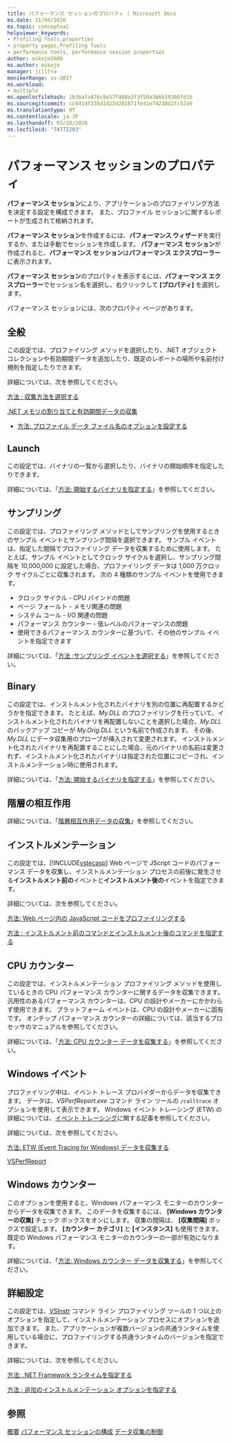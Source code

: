 ```yaml
---
title: パフォーマンス セッションのプロパティ | Microsoft Docs
ms.date: 11/04/2016
ms.topic: conceptual
helpviewer_keywords:
- Profiling Tools,properties
- property pages,Profiling Tools
- performance tools, performance session properties
author: mikejo5000
ms.author: mikejo
manager: jillfra
monikerRange: vs-2017
ms.workload:
- multiple
ms.openlocfilehash: 1b3bafa976c8e57f468a3f3f59a3b6b19308fd1b
ms.sourcegitcommit: cc841df335d1d22d281871fe41e74238d2fc52a6
ms.translationtype: HT
ms.contentlocale: ja-JP
ms.lasthandoff: 03/18/2020
ms.locfileid: "74772203"
---
```

# <a name="performance-session-properties"></a>パフォーマンス セッションのプロパティ

**パフォーマンス セッション**により、アプリケーションのプロファイリング方法を決定する設定を構成できます。 また、プロファイル セッションに関するレポートが生成されて格納されます。

**パフォーマンス セッション**を作成するには、**パフォーマンス ウィザード**を実行するか、または手動でセッションを作成します。 **パフォーマンス セッション**が作成されると、**パフォーマンス セッション**は**パフォーマンス エクスプローラー**に表示されます。

**パフォーマンス セッション**のプロパティを表示するには、**パフォーマンス エクスプローラー**でセッション名を選択し、右クリックして **[プロパティ]** を選択します。

パフォーマンス セッションには、次のプロパティ ページがあります。

## <a name="general"></a>全般

この設定では、プロファイリング メソッドを選択したり、.NET オブジェクト コレクションや有効期間データを追加したり、既定のレポートの場所や名前付け規則を指定したりできます。

詳細については、次を参照してください。

[方法 : 収集方法を選択する](../profiling/how-to-choose-collection-methods.md)

[.NET メモリの割り当てと有効期間データの収集](../profiling/collecting-dotnet-memory-allocation-and-lifetime-data.md)

- [方法: プロファイル データ ファイル名のオプションを設定する](../profiling/how-to-set-performance-data-file-name-options.md)

## <a name="launch"></a>Launch

この設定では、バイナリの一覧から選択したり、バイナリの開始順序を指定したりできます。

詳細については、「[方法: 開始するバイナリを指定する](../profiling/how-to-specify-the-binary-to-start.md)」を参照してください。

## <a name="sampling"></a>サンプリング

この設定では、プロファイリング メソッドとしてサンプリングを使用するときのサンプル イベントとサンプリング間隔を選択できます。 サンプル イベントは、指定した間隔でプロファイリング データを収集するために使用します。 たとえば、サンプル イベントとしてクロック サイクルを選択し、サンプリング間隔を 10,000,000 に設定した場合、プロファイリング データは 1,000 万クロック サイクルごとに収集されます。 次の 4 種類のサンプル イベントを使用できます。

- クロック サイクル - CPU バインドの問題
- ページ フォールト - メモリ関連の問題
- システム コール - I/O 関連の問題
- パフォーマンス カウンター - 低レベルのパフォーマンスの問題
- 使用できるパフォーマンス カウンターに基づいて、その他のサンプル イベントを指定できます

詳細については、「[方法 :サンプリング イベントを選択する](../profiling/how-to-choose-sampling-events.md)」を参照してください。

## <a name="binary"></a>Binary
この設定では、インストルメント化されたバイナリを別の位置に再配置するかどうかを指定できます。 たとえば、*My.DLL* のプロファイリングを行っていて、インストルメント化されたバイナリを再配置しないことを選択した場合、*My.DLL* のバックアップ コピーが *My.Orig.DLL* という名前で作成されます。 その後、*My.DLL* にデータ収集用のプローブが挿入されて変更されます。 インストルメント化されたバイナリを再配置することにした場合、元のバイナリの名前は変更されず、インストルメント化されたバイナリは指定された位置にコピーされ、インストルメンテーション時に使用されます。

詳細については、「[方法: 開始するバイナリを指定する](../profiling/how-to-specify-the-binary-to-start.md)」を参照してください。

## <a name="tier-interactions"></a>階層の相互作用

詳細については、「[階層相互作用データの収集](../profiling/collecting-tier-interaction-data.md)」を参照してください。

## <a name="instrumentation"></a>インストルメンテーション

この設定では、[!INCLUDE[vstecasp](../code-quality/includes/vstecasp_md.md)] Web ページで JScript コードのパフォーマンス データを収集し、インストルメンテーション プロセスの前後に発生させる**インストルメント前の**イベントと**インストルメント後の**イベントを指定できます。

詳細については、次を参照してください。

[方法: Web ページ内の JavaScript コードをプロファイリングする](../profiling/how-to-profile-javascript-code-in-web-pages.md)

[方法 : インストルメント前のコマンドとインストルメント後のコマンドを指定する](../profiling/how-to-specify-pre-and-post-instrument-commands.md)

## <a name="cpu-counters"></a>CPU カウンター

この設定では、インストルメンテーション プロファイリング メソッドを使用しているときの CPU パフォーマンス カウンターに関するデータを収集できます。 汎用性のあるパフォーマンス カウンターは、CPU の設計やメーカーにかかわらず使用できます。 プラットフォーム イベントは、CPU の設計やメーカーに固有です。 オンチップ パフォーマンス カウンターの詳細については、該当するプロセッサのマニュアルを参照してください。

詳細については、「[方法: CPU カウンター データを収集する](../profiling/how-to-collect-cpu-counter-data.md)」を参照してください。

## <a name="windows-events"></a>Windows イベント

プロファイリング中は、イベント トレース プロバイダーからデータを収集できます。 データは、*VSPerfReport.exe* コマンド ライン ツールの `/calltrace` オプションを使用して表示できます。 Windows イベント トレーシング (ETW) の詳細については、[イベント トレーシング](/windows/win32/etw/about-event-tracing)に関する記事を参照してください。

詳細については、次を参照してください。

[方法: ETW (Event Tracing for Windows) データを収集する](../profiling/how-to-collect-event-tracing-for-windows-etw-data.md)

[VSPerfReport](../profiling/vsperfreport.md)

## <a name="windows-counters"></a>Windows カウンター

このオプションを使用すると、Windows パフォーマンス モニターのカウンターからデータを収集できます。 このデータを収集するには、 **[Windows カウンターの収集]** チェック ボックスをオンにします。 収集の間隔は、 **[収集間隔]** ボックスで設定します。 **[カウンター カテゴリ]** と **[インスタンス]** も使用できます。 既定の Windows パフォーマンス モニターのカウンターの一部が有効になります。

 詳細については、「[方法: Windows カウンター データを収集する](../profiling/how-to-collect-windows-counter-data.md)」を参照してください。

## <a name="advanced"></a>詳細設定

この設定では、[VSInstr](../profiling/vsinstr.md) コマンド ライン プロファイリング ツールの 1 つ以上のオプションを指定して、インストルメンテーション プロセスにオプションを追加できます。 また、アプリケーションが複数バージョンの共通ランタイムを使用している場合に、プロファイリングする共通ランタイムのバージョンを指定できます。

詳細については、次を参照してください。

[方法: .NET Framework ランタイムを指定する](../profiling/how-to-specify-the-dotnet-framework-runtime.md)

[方法 : 追加のインストルメンテーション オプションを指定する](../profiling/how-to-specify-additional-instrumentation-options.md)

## <a name="see-also"></a>参照

[概要](../profiling/overviews-performance-tools.md)
[パフォーマンス セッションの構成](../profiling/configuring-performance-sessions.md)
[データ収集の制御](../profiling/controlling-data-collection.md)
